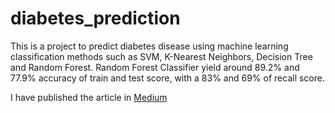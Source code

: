 # diabetes_prediction

This is a project to predict diabetes disease using machine learning classification methods such as SVM, K-Nearest Neighbors, Decision Tree and Random Forest. Random Forest Classifier yield around 89.2% and 77.9% accuracy of train and test score, with a 83% and 69% of recall score.

I have published the article in [Medium](https://medium.com/@darwinQed/diabetes-prediction-using-random-forest-classifier-with-hyperparametertuning-97a86c36ea50)
